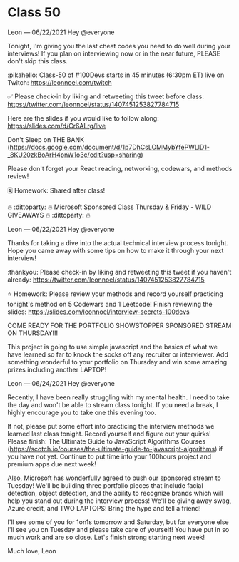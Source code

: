 # Class 50


Leon — 06/22/2021
Hey @everyone 

Tonight, I'm giving you the last cheat codes you need to do well during your interviews! If you plan on interviewing now or in the near future, PLEASE don't skip this class. 

:pikahello:  Class-50 of #100Devs starts in 45 minutes (6:30pm ET) live on Twitch: https://leonnoel.com/twitch

✅  Please check-in by liking and retweeting this tweet before class: https://twitter.com/leonnoel/status/1407451253827784715

Here are the slides if you would like to follow along: https://slides.com/d/Cr6ALrg/live

Don't Sleep on THE BANK (https://docs.google.com/document/d/1p7DhCsLOMMybYfePWLlD1-_8KU20zkBoArH4pnW1o3c/edit?usp=sharing)

Please don't forget your React reading, networking, codewars, and methods review! 

🗓️ Homework:
Shared after class!

🔥 :dittoparty: 🔥  Microsoft Sponsored Class Thursday & Friday - WILD GIVEAWAYS 🔥 :dittoparty: 🔥






Leon — 06/22/2021
Hey @everyone 

Thanks for taking a dive into the actual technical interview process tonight. Hope you came away with some tips on how to make it through your next interview!

:thankyou:  Please check-in by liking and retweeting this tweet if you haven't already: https://twitter.com/leonnoel/status/1407451253827784715

⭐ Homework:
Please review your methods and record yourself practicing tonight's method on 5 Codewars and 1 Leetcode! 
Finish reviewing the slides: https://slides.com/leonnoel/interview-secrets-100devs

COME READY FOR THE PORTFOLIO SHOWSTOPPER SPONSORED STREAM ON THURSDAY!!!

This project is going to use simple javascript and the basics of what we have learned so far to knock the socks off any recruiter or interviewer. Add something wonderful to your portfolio on Thursday and win some amazing prizes including another LAPTOP!





Leon — 06/24/2021
Hey @everyone 

Recently, I have been really struggling with my mental health. I need to take the day and won't be able to stream class tonight. If you need a break, I highly encourage you to take one this evening too. 

If not, please put some effort into practicing the interview methods we learned last class tonight. Record yourself and figure out your quirks! Please finish: The Ultimate Guide to JavaScript Algorithms Courses (https://scotch.io/courses/the-ultimate-guide-to-javascript-algorithms) if you have not yet. Continue to put time into your 100hours project and premium apps due next week! 

Also, Microsoft has wonderfully agreed to push our sponsored stream to Tuesday!  We'll be building three portfolio pieces that include facial detection, object detection, and the ability to recognize brands which will help you stand out during the interview process! We'll be giving away swag, Azure credit, and TWO LAPTOPS! Bring the hype and tell a friend! 

I'll see some of you for 1on1s tomorrow and Saturday, but for everyone else I'll see you on Tuesday and please take care of yourself! You have put in so much work and are so close. Let's finish strong starting next week! 

Much love,
Leon